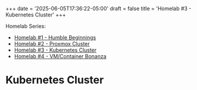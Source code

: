 +++
date = '2025-06-05T17:36:22-05:00'
draft = false
title = 'Homelab #3 - Kubernetes Cluster'
+++

Homelab Series:

- [Homelab #1 - Humble Beginnings](/tinkering/2024-08-26/)
- [Homelab #2 - Proxmox Cluster](/tinkering/2025-06-04/)
- [Homelab #3 - Kubernetes Cluster](/tinkering/2025-06-05/)
- [Homelab #4 - VM/Container Bonanza](/tinkering/2025-06-06/)

# Kubernetes Cluster


